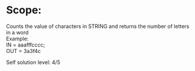 # Scope:
Counts the value of characters in STRING and returns the number of letters in a word <BR/>
Example:<BR/>
IN  = aaafffcccc;<BR/>
OUT = 3a3f4c <BR/>

Self solution level:
4/5
